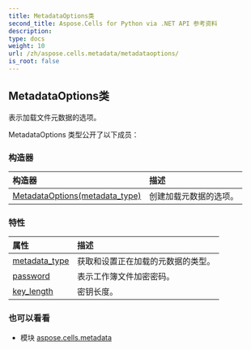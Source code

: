 ```yaml
---
title: MetadataOptions类
second_title: Aspose.Cells for Python via .NET API 参考资料
description:
type: docs
weight: 10
url: /zh/aspose.cells.metadata/metadataoptions/
is_root: false
---
```

## MetadataOptions类
表示加载文件元数据的选项。



MetadataOptions 类型公开了以下成员：

### 构造器
|构造器|描述|
| :- | :- |
| [MetadataOptions(metadata_type)](/cells/python-net/zh/aspose.cells.metadata/metadataoptions/__init__/#MetadataType) |创建加载元数据的选项。|


### 特性
|属性|描述|
| :- | :- |
| [metadata_type](/cells/python-net/zh/aspose.cells.metadata/metadataoptions/metadata_type) |获取和设置正在加载的元数据的类型。|
| [password](/cells/python-net/zh/aspose.cells.metadata/metadataoptions/password) |表示工作簿文件加密密码。|
| [key_length](/cells/python-net/zh/aspose.cells.metadata/metadataoptions/key_length) |密钥长度。|



### 也可以看看
* 模块 [aspose.cells.metadata](..)

